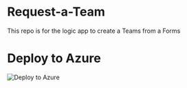 # Request-a-Team
This repo is for the logic app to create a Teams from a Forms

# Deploy to Azure
![Deploy to Azure](https://aka.ms/deploytoazurebutton)
